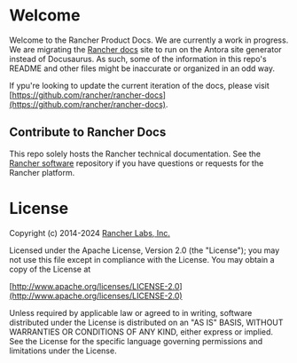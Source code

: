 # Welcome

Welcome to the Rancher Product Docs. We are currently a work in progress. We are migrating the [Rancher docs](https://ranchermanager.docs.rancher.com/) site to run on the Antora site generator instead of Docusaurus. As such, some of the information in this repo's README and other files might be inaccurate or organized in an odd way. 

If ypu're looking to update the current iteration of the docs, please visit [https://github.com/rancher/rancher-docs](https://github.com/rancher/rancher-docs).

## Contribute to Rancher Docs

This repo solely hosts the Rancher technical documentation. See the [Rancher software](https://github.com/rancher/rancher) repository if you have questions or requests for the Rancher platform.

License
=======
Copyright (c) 2014-2024 [Rancher Labs, Inc.](https://rancher.com)

Licensed under the Apache License, Version 2.0 (the "License");
you may not use this file except in compliance with the License.
You may obtain a copy of the License at

[http://www.apache.org/licenses/LICENSE-2.0](http://www.apache.org/licenses/LICENSE-2.0)

Unless required by applicable law or agreed to in writing, software
distributed under the License is distributed on an "AS IS" BASIS,
WITHOUT WARRANTIES OR CONDITIONS OF ANY KIND, either express or implied.
See the License for the specific language governing permissions and
limitations under the License.
